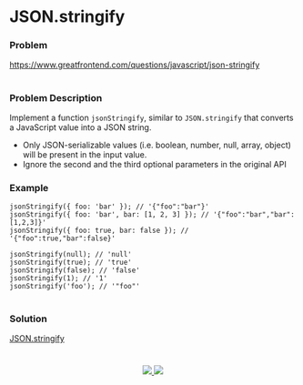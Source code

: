 # JSON.stringify


### Problem

https://www.greatfrontend.com/questions/javascript/json-stringify

#

### Problem Description

Implement a function `jsonStringify`, similar to `JSON.stringify` that converts a JavaScript value into a JSON string.

- Only JSON-serializable values (i.e. boolean, number, null, array, object) will be present in the input value.
- Ignore the second and the third optional parameters in the original API

### Example

```
jsonStringify({ foo: 'bar' }); // '{"foo":"bar"}'
jsonStringify({ foo: 'bar', bar: [1, 2, 3] }); // '{"foo":"bar","bar":[1,2,3]}'
jsonStringify({ foo: true, bar: false }); // '{"foo":true,"bar":false}'

jsonStringify(null); // 'null'
jsonStringify(true); // 'true'
jsonStringify(false); // 'false'
jsonStringify(1); // '1'
jsonStringify('foo'); // '"foo"'

```

#

### Solution

[JSON.stringify](./jsonStringify.js)

#

<p align="center">
	<a href="https://github.com/ghoshsuman845" alt="Github" title="github">
       <img src="https://img.shields.io/badge/Followe_Me_For_More_Useful_Repos-15k?style=for-the-badge&color=2088FF&logo=github&logoColor=fff"/>
    </a>
    <a href="https://github.com/ghoshsuman845/ghoshsuman845" alt="Github Stars" title="Star Mark Repo">
        <img src="https://img.shields.io/badge/Shower_stars_if_you_like_my_repos-15k?style=for-the-badge&color=ffd000&logo=apachespark&logoColor=black"/>
    </a>
</p>
